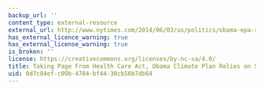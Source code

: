 ```yaml
---
backup_url: ''
content_type: external-resource
external_url: http://www.nytimes.com/2014/06/03/us/politics/obama-epa-rule-coal-carbon-pollution-power-plants.html
has_external_licence_warning: true
has_external_license_warning: true
is_broken: ''
license: https://creativecommons.org/licenses/by-nc-sa/4.0/
title: Taking Page From Health Care Act, Obama Climate Plan Relies on States
uid: 0d7c84ef-c09b-4784-bf44-30cb56b7db64
---
```

